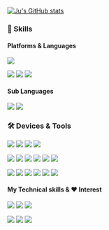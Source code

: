 [![Ju's GitHub stats](https://github-readme-stats-sigma-five.vercel.app/api?username=Pensive-dev&show_icons=true&count_private=true)](https://github.com/Pensive-dev/github-readme-stats)

### 💪 Skills
#### Platforms & Languages
<p>
    <img src="https://img.shields.io/badge/C%23-blueviolet?style=flat-square&logo=csharp&logoColor=white"/>
</p>
<p>
    <img src="https://img.shields.io/badge/-Unity-lightgrey?style=flat-square&logo=unity&logoColor=black"/>
    <img src="https://img.shields.io/badge/-Unreal-lightgrey?style=flat-square&logo=unrealengine&logoColor=black"/>
    <img src="https://img.shields.io/badge/3rd party-04B486?style=flat-square"/>
</p>

#### Sub Languages
<p>
    <img src="https://img.shields.io/badge/Java-FF8000?style=flat-square"/>
    <img src="https://img.shields.io/badge/-C++-00599C?style=flat-square&logo=cplusplus&logoColor=white"/>
</p>

### 🛠️ Devices & Tools
<p>
    <img src="https://img.shields.io/badge/-Windows-blue?style=flat-square&logo=windows&logoColor=white"/>
    <img src="https://img.shields.io/badge/Hololens-00BFFF?style=flat-square"/>
    <img src="https://img.shields.io/badge/-Andorid-brightgreen?style=flat-square&logo=android&logoColor=white"/>
    <img src="https://img.shields.io/badge/iOS-lightgrey?style=flat-square"/>
</p>
<p>
    <img src="https://img.shields.io/badge/PicoVR-%23000000?style=flat-square"/>
    <img src="https://img.shields.io/badge/GearVR-%23091b3b?style=flat-square"/>
    <img src="https://img.shields.io/badge/CardboardVR-%23f7991e?style=flat-square&logo=googlecardboard&logoColor=white"/>
    <img src="https://img.shields.io/badge/Odyssey%20VR-%23050147?style=flat-square"/>
    <img src="https://img.shields.io/badge/ARCORE-8181F7?style=flat-square"/>
    <img src="https://img.shields.io/badge/ARKit-0080FF?style=flat-square"/>
</p>
<p>
    <img src="https://img.shields.io/badge/-VisualStudio-%235C2D91?style=flat-square&logo=visualstudio&logoColor=white"/>
    <img src="https://img.shields.io/badge/-Github-black?style=flat-square&logo=github&logoColor=white"/>
    <img src="https://img.shields.io/badge/-TortoiseSVN-%231287B1?style=flat-square"/>
    <img src="https://img.shields.io/badge/-Mantis Bug Tracker-%23088A08?style=flat-square&logoColor=white"/>
    <img src="https://img.shields.io/badge/Slack-4A154B?style=flat-square&logo=Slack&logoColor=white"/>
    <img src="https://img.shields.io/badge/Jira-0052CC?style=flat-square&logo=Jira&logoColor=white"/>
</p>

#### My Technical skills & ❤️ Interest
<p>
    <img src="https://img.shields.io/badge/-Editor-2E64FE?style=flat-square"/>
    <img src="https://img.shields.io/badge/-Metaverse-9F81F7?style=flat-square"/>
    <img src="https://img.shields.io/badge/-TDD-%23f55f8a?style=flat-square"/>
</p>
<p>
    <img src="https://img.shields.io/badge/-Digital Twin-5FB404?style=flat-square"/>
    <img src="https://img.shields.io/badge/-SDK-DD0B78?style=flat-square"/>
    <img src="https://img.shields.io/badge/-Test%20Automation-%23ff7e70?style=flat-square"/>
</p>
